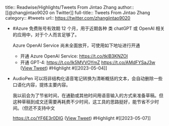 title:: Readwise/Highlights/Tweets From Jintao Zhang
author:: [[@zhangjintao9020 on Twitter]]
full-title:: Tweets From Jintao Zhang
category:: #tweets
url:: https://twitter.com/zhangjintao9020
- #Azure 免费账号有效期 12 个月，用于近期各种 类 chatGPT 或 OpenAI 相关的应用中，对于个人而言足够了。 
  
  Azure OpenAI Service 尚未全面放开，可使用如下地址进行开通
  
  * 开通 Azure OpenAI Service: https://t.co/tklB3KNZOI 
  * 开通 GPT-4: https://t.co/lk5MVVOYmZ https://t.co/AMdFYSaJ3w ([View Tweet](https://twitter.com/zhangjintao9020/status/1642493096930996227)) #Highlight #[[2023-05-04]]
- AudioPen 可以将非结构化语音笔记转换为清晰概括的文本，会自动删除一些口语化内容，提炼主要内容。
  
  我以前会为了节省时间，在通勤或其他时间用语音输入的方式来准备草稿。但这种草稿到成文还需要再耗费不少时间，这工具的思路挺好，能节省不少时间。（但还不支持中文
  
  https://t.co/YF6E3r0DlG ([View Tweet](https://twitter.com/zhangjintao9020/status/1654959219328577540)) #Highlight #[[2023-05-07]]